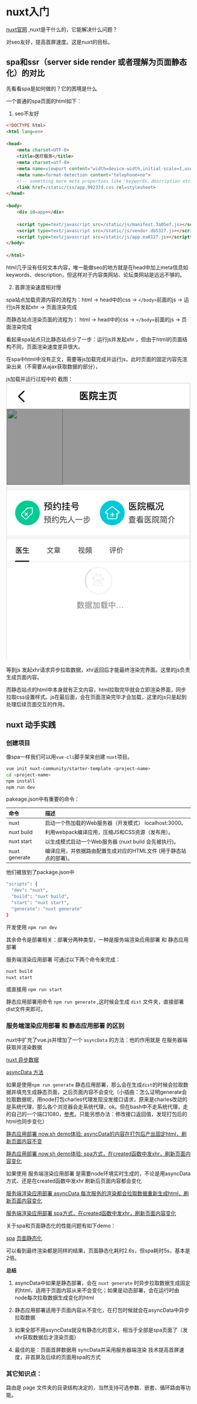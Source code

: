 # nuxt入门

[nuxt官网](https://zh.nuxtjs.org/) ,nuxt是干什么的，它能解决什么问题？

对seo友好，提高首屏速度。这是nuxt的目标。

## spa和ssr（server side render 或者理解为页面静态化）的对比

先看看spa是如何做的？它的困境是什么

一个普通的spa页面的html如下：

1. seo不友好

```html
<!DOCTYPE html>
<html lang=en>

<head>
    <meta charset=UTF-8>
    <title>医疗服务</title>
    <meta charset=utf-8>
    <meta name=viewport content="width=device-width,initial-scale=1,user-scalable=0,minimum-scale=1,maximum-scale=1">
    <meta name=format-detection content="telephone=no">
    <!-- something more meta properties like：keywords、description etc. -->
    <link href=/static/css/app.99237d.css rel=stylesheet>
</head>

<body>
    <div id=app></div>

    <script type=text/javascript src=/static/js/manifest.3a05ef.js></script>
    <script type=text/javascript src=/static/js/vendor.db5327.js></script>
    <script type=text/javascript src=/static/js/app.ea8127.js></script>
</body>

</html>
```

html几乎没有任何文本内容，唯一能做seo的地方就是在head中加上meta信息如keywords、description，但这样对于内容类网站、论坛类网站是远远不够的。

2. 首屏渲染速度相对慢

spa站点加载资源内容的流程为：html -> head中的css -> `</body>`前面的js -> 运行js并发起xhr -> 页面渲染完成

而静态站点渲染页面的流程为： html -> head中的css -> `</body>`前面的js -> 页面渲染完成

看起来spa站点只比静态站点少了一步：运行js并发起xhr ，但由于html的页面结构不同，页面渲染速度差异很大。

在spa中html中没有正文，需要等js加载完成并运行js，此时页面的固定内容先渲染出来（不需要从ajax获取数据的部分），

js加载并运行过程中的 截图：
![](https://github.com/bmxklYzj/demo-exercise/raw/master/markdownImage/2018/spa-js-loaded.png
)

等到js 发起xhr请求异步拉取数据，xhr返回后才能最终渲染完界面。这里的js负责生成页面内容。

而静态站点的html中本身就有正文内容，html拉取完毕就会立即渲染界面，同步拉取css设置样式。js在最后面，会在页面渲染完毕才会加载，这里的js只是起到处理后续页面交互的作用。

## nuxt 动手实践

### 创建项目

像spa一样我们可以用`vue-cli`脚手架来创建 `nuxt`项目。

```sh
vue init nuxt-community/starter-template <project-name>
cd <project-name>
npm install
npm run dev
```
pakeage.json中有重要的命令：

|命令|描述|
|:--------|:--------|
|nuxt|	启动一个热加载的Web服务器（开发模式） localhost:3000。|
|nuxt build|	利用webpack编译应用，压缩JS和CSS资源（发布用）。|
|nuxt start|	以生成模式启动一个Web服务器 (nuxt build 会先被执行)。|
|nuxt generate|	编译应用，并依据路由配置生成对应的HTML文件 (用于静态站点的部署)。|

他们被放到了package.json中

```sh
"scripts": {
  "dev": "nuxt",
  "build": "nuxt build",
  "start": "nuxt start",
  "generate": "nuxt generate"
}
```

开发使用 `npm run dev`

其余命令是部署相关：部署分两种类型，一种是服务端渲染应用部署 和 静态应用部署

服务端渲染应用部署 可通过以下两个命令来完成：

```sh
nuxt build
nuxt start
```

或直接用 `npm run start`

静态应用部署用命令 `npm run generate` ,这时候会生成 `dist` 文件夹，直接部署dist文件夹即可。

### 服务端渲染应用部署 和 静态应用部署 的区别

nuxt中扩充了vue.js并增加了一个 `asyncData` 的方法：他的作用就是 在服务器端获取并渲染数据

[nuxt 异步数据](https://zh.nuxtjs.org/guide/async-data)

[asyncData 方法](https://zh.nuxtjs.org/api/)

如果是使用`npm run generate` 静态应用部署，那么会在生成`dist`的时候会拉取数据并填充生成静态页面，之后页面内容不会变化（小插曲：怎么证明generate会拉取数据呢，用node打包charles代理发现没发接口请求，原来是charles改动的是系统代理，那么各个浏览器会走系统代理，ok。但在bash中不走系统代理，走的自己的一个端口1080，[参考](https://superuser.com/questions/398977/how-can-i-run-all-http-requests-through-charles-web-debugging-proxy-including)。只能另想办法：修改接口返回值，发现打包后的html也同步变化）

[静态应用部署 now.sh demo体验: asyncData的内容在打包后产出固定html，刷新页面内容不变](https://dist-reyxhwdwsd.now.sh/about/async)

[静态应用部署 now.sh demo体验: spa方式，在created函数中发xhr，刷新页面内容变化](https://dist-reyxhwdwsd.now.sh/about/spa)

如果使用 服务端渲染应用部署 是需要node环境实时生成的，不论是用asyncData方式、还是在created函数中发xhr 刷新后页面内容都会变化

[服务端渲染应用部署 asyncData 每次服务的渲染都会拉取数据重新生成html，刷新页面内容变化](https://first-nuxt-buvzzjyvdw.now.sh/about/async)

[服务端渲染应用部署 spa方式，在created函数中发xhr，刷新页面内容变化](https://first-nuxt-buvzzjyvdw.now.sh/about/async)

关于spa和页面静态化的性能问题有如下demo：

[spa](https://files-vthywkjhuh.now.sh/first-nuxt-buvzzjyvdw.now.sh_2018-05-11_13-19-19.report.html)
[页面静态化](https://files-vthywkjhuh.now.sh/first-nuxt-buvzzjyvdw.now.sh_2018-05-11_13-17-26.report.html)

可以看到最终渲染都是同样的结果，页面静态化耗时2.6s，但spa耗时5s，基本是2倍。

**总结**

1. asyncData中如果是静态部署，会在 `nuxt generate` 时异步拉取数据生成固定的html，适用于页面内容从来不会变化；如果是动态部署，会在运行时由node每次拉取数据生成变化的html

2. 静态应用部署适用于页面内容从不变化，在打包时候就会在asyncData中异步拉取数据

3. 如果全部不用asyncData就没有静态化的意义，相当于全部是spa页面了（发xhr获取数据后才渲染页面）

4. 最佳的是：页面首屏数据用 syncData并采用服务器端渲染 技术提高首屏速度，非首屏及后续的页面用spa的方式

### 其它知识点：

路由是 page 文件夹的目录结构决定的，当然支持可选参数、嵌套、循环路由等功能。



